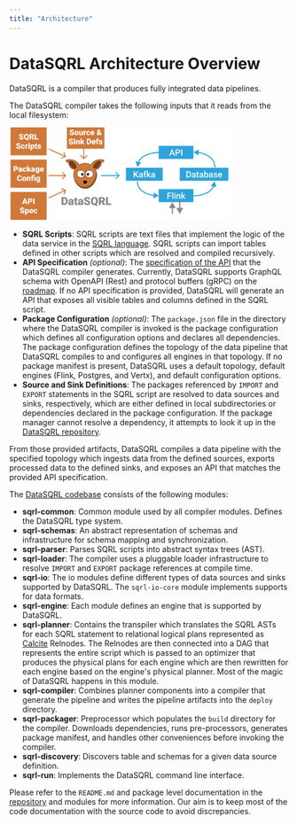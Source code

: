 ```yaml
---
title: "Architecture"
---
```


# DataSQRL Architecture Overview

DataSQRL is a compiler that produces fully integrated data pipelines.

The DataSQRL compiler takes the following inputs that it reads from the local filesystem:

<img src="/img/dev/compilation.svg" alt="DataSQRL compilation overview >" width="400"/>

* **SQRL Scripts**: SQRL scripts are text files that implement the logic of the data service in the [SQRL language](/docs/getting-started/concepts/sqrl). SQRL scripts can import tables defined in other scripts which are resolved and compiled recursively.
* **API Specification** *(optional)*: The [specification of the API](/docs/reference/api/overview) that the DataSQRL compiler generates. Currently, DataSQRL supports GraphQL schema with OpenAPI (Rest) and protocol buffers (gRPC) on the [roadmap](roadmap). If no API specification is provided, DataSQRL will generate an API that exposes all visible tables and columns defined in the SQRL script.
* **Package Configuration** *(optional)*: The `package.json` file in the directory where the DataSQRL compiler is invoked is the package configuration which defines all configuration options and declares all dependencies. The package configuration defines the topology of the data pipeline that DataSQRL compiles to and configures all engines in that topology. If no package manifest is present, DataSQRL uses a default topology, default engines (Flink, Postgres, and Vertx), and default configuration options.
* **Source and Sink Definitions**: The packages referenced by `IMPORT` and `EXPORT` statements in the SQRL script are resolved to data sources and sinks, respectively, which are either defined in local subdirectories or dependencies declared in the package configuration. If the package manager cannot resolve a dependency, it attempts to look it up in the [DataSQRL repository](/docs/reference/operations/repository).

From those provided artifacts, DataSQRL compiles a data pipeline with the specified topology which ingests data from the defined sources, exports processed data to the defined sinks, and exposes an API that matches the provided API specification.

The [DataSQRL codebase](https://github.com/DataSQRL/sqrl) consists of the following modules:

* **sqrl-common**: Common module used by all compiler modules. Defines the DataSQRL type system.
* **sqrl-schemas**: An abstract representation of schemas and infrastructure for schema mapping and synchronization.
* **sqrl-parser**: Parses SQRL scripts into abstract syntax trees (AST).
* **sqrl-loader**: The compiler uses a pluggable loader infrastructure to resolve `IMPORT` and `EXPORT` package references at compile time.
* **sqrl-io**: The io modules define different types of data sources and sinks supported by DataSQRL. The `sqrl-io-core` module implements supports for data formats.
* **sqrl-engine**: Each module defines an engine that is supported by DataSQRL.
* **sqrl-planner**: Contains the transpiler which translates the SQRL ASTs for each SQRL statement to relational logical plans represented as [Calcite](https://calcite.apache.org/) Relnodes. The Relnodes are then connected into a DAG that represents the entire script which is passed to an optimizer that produces the physical plans for each engine which are then rewritten for each engine based on the engine's physical planner. Most of the magic of DataSQRL happens in this module.
* **sqrl-compiler**: Combines planner components into a compiler that generate the pipeline and writes the pipeline artifacts into the `deploy` directory.
* **sqrl-packager**: Preprocessor which populates the `build` directory for the compiler. Downloads dependencies, runs pre-processors, generates package manifest, and handles other conveniences before invoking the compiler.
* **sqrl-discovery**: Discovers table and schemas for a given data source definition.
* **sqrl-run**: Implements the DataSQRL command line interface.

Please refer to the `README.md` and package level documentation in the [repository](https://github.com/DataSQRL/sqrl) and modules for more information. Our aim is to keep most of the code documentation with the source code to avoid discrepancies.